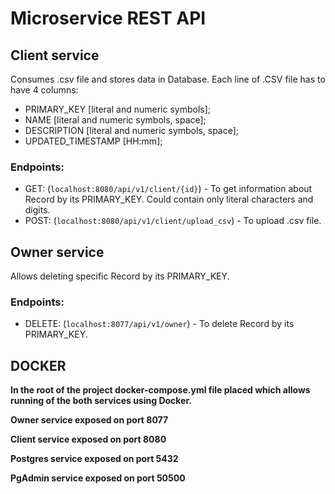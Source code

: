 # Microservice REST API #

## Client service ##
Consumes .csv file and stores data in Database.
Each line of .CSV file has to have 4 columns:
* PRIMARY_KEY [literal and numeric symbols];
* NAME [literal and numeric symbols, space];
* DESCRIPTION [literal and numeric symbols, space];
* UPDATED_TIMESTAMP [HH:mm];

### Endpoints: ###

- GET: (`localhost:8080/api/v1/client/{id}`) - To get information about Record by its PRIMARY_KEY. Could contain only literal
  characters and digits.
- POST: (`localhost:8080/api/v1/client/upload_csv`) - To upload .csv file.

## Owner service ##
Allows deleting specific Record by its PRIMARY_KEY.

### Endpoints: ###

- DELETE: (`localhost:8077/api/v1/owner`) - To delete Record by its PRIMARY_KEY.

## DOCKER ##
<b>In the root of the project docker-compose.yml file placed which allows running of the both services using Docker.
<p>Owner service exposed on port 8077</p>
<p>Client service exposed on port 8080</p>
<p>Postgres service exposed on port 5432</p>
<p>PgAdmin service exposed on port 50500</p>
<b>
